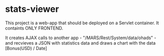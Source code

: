 stats-viewer
====================

This project is a web-app that should be deployed on a Servlet container. It containts ONLY FRONTEND. 

It creates AJAX calls to another app - "/MARS/Rest/System/data/ohads" - and recvieves a JSON with statistics data and draws 
a chart with the data [Bonus(USD) / Date]
